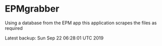 # EPMgrabber
Using a database from the EPM app this application scrapes the files as required


Latest backup: Sun Sep 22 06:28:01 UTC 2019
